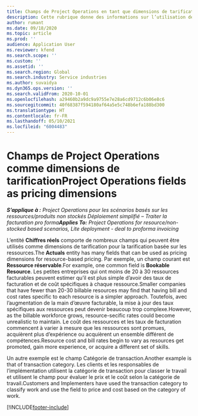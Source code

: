 ```yaml
---
title: Champs de Project Operations en tant que dimensions de tarification
description: Cette rubrique donne des informations sur l’utilisation des champs comme dimensions de tarification dans Dynamics 365 Project Operations.
author: rumant
ms.date: 09/18/2020
ms.topic: article
ms.prod: ''
audience: Application User
ms.reviewer: kfend
ms.search.scope: ''
ms.custom: ''
ms.assetid: ''
ms.search.region: Global
ms.search.industry: Service industries
ms.author: suvaidya
ms.dyn365.ops.version: ''
ms.search.validFrom: 2020-10-01
ms.openlocfilehash: a29460b2a9dc9a9755e7e28a6cd9712c6b06e8c6
ms.sourcegitcommit: 40f68387f594180af64a5e5c748b6efa188bd300
ms.translationtype: HT
ms.contentlocale: fr-FR
ms.lasthandoff: 05/10/2021
ms.locfileid: "6004483"
---
```

# <a name="project-operations-fields-as-pricing-dimensions"></a><span data-ttu-id="ceded-103">Champs de Project Operations comme dimensions de tarification</span><span class="sxs-lookup"><span data-stu-id="ceded-103">Project Operations fields as pricing dimensions</span></span>

<span data-ttu-id="ceded-104">_**S’applique à :** Project Operations pour les scénarios basés sur les ressources/produits non stockés Déploiement simplifié – Traiter la facturation pro forma_</span><span class="sxs-lookup"><span data-stu-id="ceded-104">_**Applies To:** Project Operations for resource/non-stocked based scenarios, Lite deployment - deal to proforma invoicing_</span></span>

<span data-ttu-id="ceded-105">L’entité **Chiffres réels** comporte de nombreux champs qui peuvent être utilisés comme dimensions de tarification pour la tarification basée sur les ressources.</span><span class="sxs-lookup"><span data-stu-id="ceded-105">The **Actuals** entity has many fields that can be used as pricing dimensions for resource-based pricing.</span></span> <span data-ttu-id="ceded-106">Par exemple, un champ courant est **Ressource réservable**.</span><span class="sxs-lookup"><span data-stu-id="ceded-106">For example, one common field is **Bookable Resource**.</span></span> <span data-ttu-id="ceded-107">Les petites entreprises qui ont moins de 20 à 30 ressources facturables peuvent estimer qu’il est plus simple d’avoir des taux de facturation et de coût spécifiques à chaque ressource.</span><span class="sxs-lookup"><span data-stu-id="ceded-107">Smaller companies that have fewer than 20-30 billable resources may find that having bill and cost rates specific to each resource is a simpler approach.</span></span> <span data-ttu-id="ceded-108">Toutefois, avec l’augmentation de la main d’œuvre facturable, la mise à jour des taux spécifiques aux ressources peut devenir beaucoup trop complexe.</span><span class="sxs-lookup"><span data-stu-id="ceded-108">However, as the billable workforce grows, resource-secific rates could become unrealistic to maintain.</span></span> <span data-ttu-id="ceded-109">Le coût des ressources et les taux de facturation commencent à varier à mesure que les ressources sont promues, acquièrent plus d’expérience ou acquièrent un ensemble différent de compétences.</span><span class="sxs-lookup"><span data-stu-id="ceded-109">Resource cost and bill rates begin to vary as resources get promoted, gain more experience, or acquire a different set of skills.</span></span> 

<span data-ttu-id="ceded-110">Un autre exemple est le champ Catégorie de transaction.</span><span class="sxs-lookup"><span data-stu-id="ceded-110">Another example is that of transaction category.</span></span> <span data-ttu-id="ceded-111">Les clients et les responsables de l’implémentation utilisent la catégorie de transaction pour classer le travail et utilisent le champ pour évaluer le prix et le coût selon la catégorie de travail.</span><span class="sxs-lookup"><span data-stu-id="ceded-111">Customers and Implementers have used the transaction category to classify work and use the field to price and cost based on the category of work.</span></span>


[!INCLUDE[footer-include](../includes/footer-banner.md)]